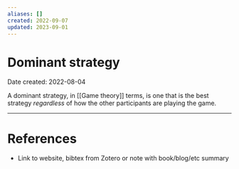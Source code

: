 ```yaml
---
aliases: []
created: 2022-09-07
updated: 2023-09-01
---
```


# Dominant strategy
Date created: 2022-08-04

A dominant strategy, in [[Game theory]] terms, is one that is the best strategy *regardless* of how the other participants are playing the game. 

---
# References
* Link to website, bibtex from Zotero or note with book/blog/etc summary